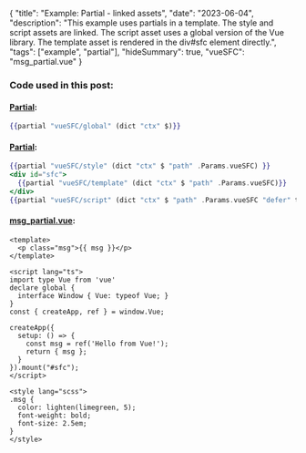 {
"title": "Example: Partial - linked assets",
"date": "2023-06-04",
"description": "This example uses partials in a template. The style and script assets are linked. The script asset uses a global version of the Vue library. The template asset is rendered in the div#sfc element directly.",
"tags": ["example", "partial"],
"hideSummary": true,
"vueSFC": "msg_partial.vue"
}



### Code used in this post:
#### [Partial](https://github.com/indus/hugoVueSFC/blob/main/layouts/partials/extend_head.html#L6):
``` hbs
{{partial "vueSFC/global" (dict "ctx" $)}} 
```
#### [Partial](https://github.com/indus/hugoVueSFC/blob/main/layouts/_default/single.html#L35-L40):
``` hbs
{{partial "vueSFC/style" (dict "ctx" $ "path" .Params.vueSFC) }}
<div id="sfc">
  {{partial "vueSFC/template" (dict "ctx" $ "path" .Params.vueSFC)}}
</div>
{{partial "vueSFC/script" (dict "ctx" $ "path" .Params.vueSFC "defer" true)}}
```
#### [msg_partial.vue](https://github.com/indus/hugoVueSFC/blob/main/content/partial/msg_partial.vue):
``` vue
<template>
  <p class="msg">{{ msg }}</p>
</template>

<script lang="ts">
import type Vue from 'vue'
declare global {
  interface Window { Vue: typeof Vue; }
}
const { createApp, ref } = window.Vue;

createApp({
  setup: () => {
    const msg = ref('Hello from Vue!');
    return { msg };
  }
}).mount("#sfc");
</script>

<style lang="scss">
.msg {
  color: lighten(limegreen, 5);
  font-weight: bold;
  font-size: 2.5em;
}
</style>
```


